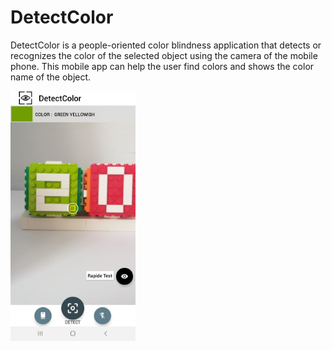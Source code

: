 # DetectColor

DetectColor is a people-oriented color blindness application that detects or recognizes the color of the selected object using the camera of the mobile phone. This mobile app can help the user find colors and shows the color name of the object.

<img src="https://github.com/BogdanKocsis/DetectColor/blob/main/images/Screenshot_20210120-100833_DetecCor.jpg" width="200" height="400" />
